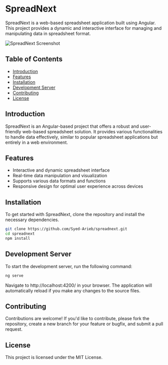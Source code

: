 # SpreadNext

SpreadNext is a web-based spreadsheet application built using Angular. This project provides a dynamic and interactive interface for managing and manipulating data in spreadsheet format.

![SpreadNext Screenshot](https://github.com/user-attachments/assets/f14183e9-b087-46f6-bae9-dd3db116e028)

## Table of Contents

- [Introduction](#introduction)
- [Features](#features)
- [Installation](#installation)
- [Development Server](#development-server)
- [Contributing](#contributing)
- [License](#license)

## Introduction

SpreadNext is an Angular-based project that offers a robust and user-friendly web-based spreadsheet solution. It provides various functionalities to handle data effectively, similar to popular spreadsheet applications but entirely in a web environment.

## Features

- Interactive and dynamic spreadsheet interface
- Real-time data manipulation and visualization
- Supports various data formats and functions
- Responsive design for optimal user experience across devices

## Installation

To get started with SpreadNext, clone the repository and install the necessary dependencies.

```bash
git clone https://github.com/Syed-Arieb/spreadnext.git
cd spreadnext
npm install
```

## Development Server

To start the development server, run the following command:

```bash
ng serve
```

Navigate to http://localhost:4200/ in your browser. The application will automatically reload if you make any changes to the source files.

## Contributing

Contributions are welcome! If you'd like to contribute, please fork the repository, create a new branch for your feature or bugfix, and submit a pull request.

## License

This project is licensed under the MIT License.
